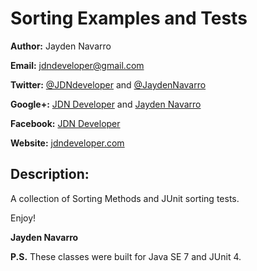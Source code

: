Sorting Examples and Tests
=============

**Author:** Jayden Navarro

**Email:** jdndeveloper@gmail.com

**Twitter:** [@JDNdeveloper](https://twitter.com/JDNdeveloper) and [@JaydenNavarro](https://twitter.com/JaydenNavarro)

**Google+:** [JDN Developer](https://plus.google.com/u/0/+Jdndeveloper/posts) and [Jayden Navarro](https://plus.google.com/u/0/+JaydenNavarro/posts)

**Facebook:** [JDN Developer](https://www.facebook.com/jdndeveloper)

**Website:** [jdndeveloper.com](http://www.jdndeveloper.com/)

## Description:
A collection of Sorting Methods and JUnit sorting tests.

Enjoy!

**Jayden Navarro**

**P.S.** These classes were built for Java SE 7 and JUnit 4.
